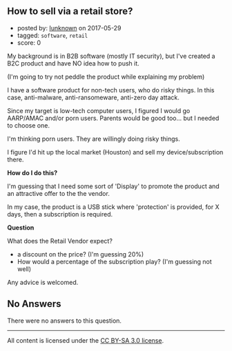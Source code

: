 ## How to sell via a retail store?

- posted by: [Iunknown](https://stackexchange.com/users/217932/iunknown) on 2017-05-29
- tagged: `software`, `retail`
- score: 0

<p>My background is in B2B software (mostly IT security), but I've created a B2C product and have NO idea how to push it.</p>

<p>(I'm going to try not peddle the product while explaining my problem)</p>

<p>I have a software product for non-tech users, who do risky things.  In this case, anti-malware, anti-ransomeware, anti-zero day attack.</p>

<p>Since my target is low-tech computer users, I figured I would go AARP/AMAC and/or porn users.  Parents would be good too... but I needed to choose one.</p>

<p>I'm thinking porn users.  They are willingly doing risky things.</p>

<p>I figure I'd hit up the local market (Houston) and sell my device/subscription there.</p>

<p><strong>How do I do this?</strong></p>

<p>I'm guessing that I need some sort of 'Display' to promote the product and an attractive offer to the the vendor.</p>

<p>In my case, the product is a USB stick where 'protection' is provided, for X days, then a subscription is required.</p>

<p><strong>Question</strong></p>

<p>What does the Retail Vendor expect?</p>

<ul>
<li>a discount on the price?  (I'm guessing 20%) </li>
<li>How would a percentage of the subscription play? (I'm guessing not well)</li>
</ul>

<p>Any advice is welcomed. </p>


## No Answers

There were no answers to this question.


---

All content is licensed under the [CC BY-SA 3.0 license](https://creativecommons.org/licenses/by-sa/3.0/).
